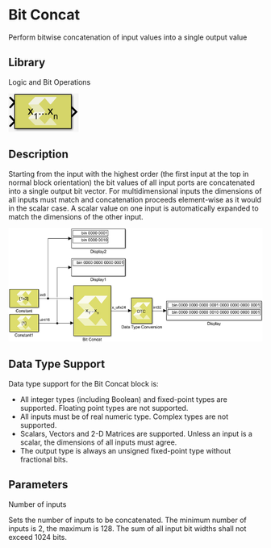 # Bit Concat

Perform bitwise concatenation of input values into a single output value

## Library

Logic and Bit Operations

![](./Images/wcl1532107405796.png)

## Description

Starting from the input with the highest order (the first input at the
top in normal block orientation) the bit values of all input ports are
concatenated into a single output bit vector. For multidimensional
inputs the dimensions of all inputs must match and concatenation
proceeds element-wise as it would in the scalar case. A scalar value on
one input is automatically expanded to match the dimensions of the other
input.

![](./Images/tsu1532103642843.png)

## Data Type Support

Data type support for the Bit Concat block is:

- All integer types (including Boolean) and fixed-point types are
  supported. Floating point types are not supported.
- All inputs must be of real numeric type. Complex types are not
  supported.
- Scalars, Vectors and 2-D Matrices are supported. Unless an input is a
  scalar, the dimensions of all inputs must agree.
- The output type is always an unsigned fixed-point type without
  fractional bits.

## Parameters

Number of inputs

Sets the number of inputs to be concatenated. The minimum number of
inputs is 2, the maximum is 128. The sum of all input bit widths shall
not exceed 1024 bits.
